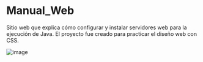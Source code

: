 # Manual_Web
Sitio web que explica cómo configurar y instalar servidores web para la ejecución de Java.
El proyecto fue creado para practicar el diseño web con CSS.

![image](https://github.com/user-attachments/assets/fcf6c563-c7c3-4952-814d-1122c0b4d685)

